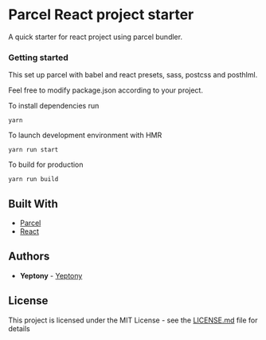 # Parcel React project starter

A quick starter for react project using parcel bundler.

### Getting started

This set up parcel with babel and react presets, sass, postcss and posthlml.

Feel free to modify package.json according to your project.

To install dependencies run

```
yarn
```

To launch development environment with HMR

```
yarn run start
```

To build for production

```
yarn run build
```

## Built With

* [Parcel](https://parceljs.org)
* [React](https://reactjs.org/)

## Authors

* **Yeptony** - [Yeptony](https://github.com/yeptony)

## License

This project is licensed under the MIT License - see the [LICENSE.md](LICENSE.md) file for details
